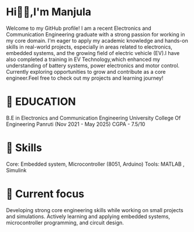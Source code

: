 # Hi👋🏼,I'm Manjula
   Welcome to my GitHub profile! I am a recent  Electronics and Communication Engineering graduate with a strong passion for working in my core domain. I'm eager to apply my academic knowledge and hands-on skills in real-world projects, especially in areas related to electronics, embedded systems, and the growing field of electric vehicle (EV).I have also completed a training in EV Technology,which enhanced my understanding of battery systems, power electronics and motor control.
Currently exploring opportunities to grow and contribute as a core engineer.Feel free to check out my projects and learning journey!

# 📝 EDUCATION 
B.E in Electronics and Communication Engineering 
University College Of Engineering Panruti (Nov 2021 - May 2025)
CGPA - 7.5/10

# 🚀 Skills 
Core: Embedded system, Microcontroller (8051, Arduino)
Tools: MATLAB , Simulink 

# 🌱 Current focus
Developing strong core engineering skills while working on small projects and simulations. Actively learning and applying embedded systems, microcontroller programming, and circuit design.
